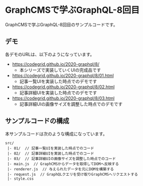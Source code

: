 # GraphCMSで学ぶGraphQL-8回目

GraphCMSで学ぶGraphQL-8回目のサンプルコードです。

## デモ

各デモのURLは、以下のようになっています。

- https://codegrid.github.io/2020-graphql/8/
  - 本シリーズで実装していくUIの完成品です
- https://codegrid.github.io/2020-graphql/8/01.html
  - 記事一覧UIを実装した時点でのデモです
- https://codegrid.github.io/2020-graphql/8/02.html
  - 記事詳細UIを実装した時点でのデモです
- https://codegrid.github.io/2020-graphql/8/03.html
  - 記事詳細UIの画像サイズを調整した時点でのデモです

## サンプルコードの構成

本サンプルコードは次のような構成になっています。

```text
src/
 |- 01/  // 記事一覧UIを実装した時点でのコード
 |- 02/  // 記事詳細UIを実装した時点でのコード
 |- 03/  // 記事詳細UIの画像サイズを調整した時点でのコード
 |- main.js  // GraphCMSからデータを取得してDOMへ反映する
 |- renderer.js  // 与えられたデータを元にDOMを構築する
 |- request.js  // GraphQLクエリを受け取りGraphCMSへリクエストする
 |- style.css
```
